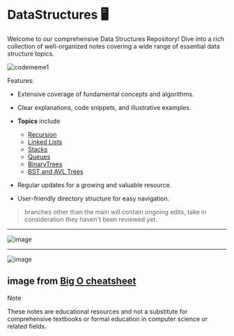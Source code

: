 # DataStructures 🖥️

Welcome to our comprehensive Data Structures Repository! Dive into a rich collection of well-organized notes covering a wide range of essential data structure topics. </br>

![codememe1](https://github.com/HelanaNady/DataStructure/assets/137416623/1b41fe83-1817-479d-a26f-752f6b6556fc)

Features: </br>
- Extensive coverage of fundamental concepts and algorithms.
- Clear explanations, code snippets, and illustrative examples.
- **Topics** include 
    - [Recursion](Recursion.md) 
    - [Linked Lists](https://github.com/HelanaNady/DataStructure/blob/main/LinkedList.md)
    - [Stacks](https://github.com/HelanaNady/DataStructure/blob/main/Stacks.md)
    - [Queues](https://github.com/HelanaNady/DataStructure/blob/main/Queues.md)
    - [BinaryTrees](https://github.com/HelanaNady/DataStructure/blob/main/BinaryTrees.md)
    - [BST and AVL Trees](https://github.com/HelanaNady/DataStructure/blob/main/ValueOrientedTrees.md)

- Regular updates for a growing and valuable resource.
- User-friendly directory structure for easy navigation.
> branches other than the main will contain ongoing edits, take in consideration they haven't been reviewed yet. </br>



---
![image](https://github.com/HelanaNady/DataStructure/assets/84867341/23bfef84-5e68-4e0f-89df-cb720a5ce4fa)

----
![image](https://github.com/HelanaNady/DataStructure/assets/84867341/d1f5b454-8d14-4e5a-a679-99c94c7aa3a6)

image from [Big O cheatsheet](https://www.bigocheatsheet.com/)
----
> [!Note]
> These notes are educational resources and not a substitute for comprehensive textbooks or formal education in computer science or related fields.
